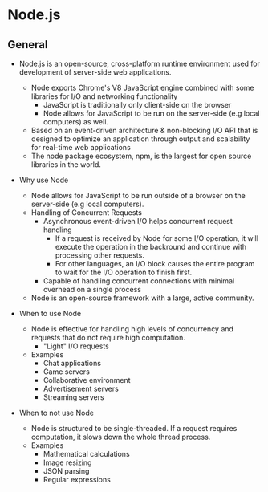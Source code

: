 # Node.js

## General

- Node.js is an open-source, cross-platform runtime environment used for development of server-side web applications.
  - Node exports Chrome's V8 JavaScript engine combined with some libraries for I/O and networking functionality
    - JavaScript is traditionally only client-side on the browser
    - Node allows for JavaScript to be run on the server-side (e.g local computers) as well.
  - Based on an event-driven architecture & non-blocking I/O API that is designed to optimize an application through output and scalability for real-time web applications
  - The node package ecosystem, npm, is the largest for open source libraries in the world.

- Why use Node
  - Node allows for JavaScript to be run outside of a browser on the server-side (e.g local computers).
  - Handling of Concurrent Requests
    - Asynchronous event-driven I/O helps concurrent request handling
      - If a request is received by Node for some I/O operation, it will execute the operation in the backround and continue with processing other requests.
      - For other languages, an I/O block causes the entire program to wait for the I/O operation to finish first.
    - Capable of handling concurrent connections with minimal overhead on a single process
  - Node is an open-source framework with a large, active community.
  
- When to use Node
  - Node is effective for handling high levels of concurrency and requests that do not require high computation.
    - "Light" I/O requests
  - Examples
    - Chat applications
    - Game servers
    - Collaborative environment
    - Advertisement servers
    - Streaming servers
    
- When to not use Node
  - Node is structured to be single-threaded. If a request requires computation, it slows down the whole thread process.
  - Examples
    - Mathematical calculations
    - Image resizing
    - JSON parsing
    - Regular expressions
